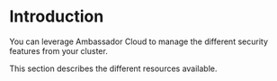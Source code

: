 
# Introduction


You can leverage Ambassador Cloud to manage the different security features from your cluster.

This section describes the different resources available.
